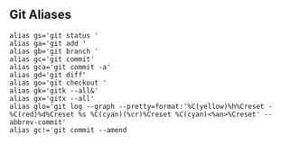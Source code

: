 ## Git Aliases

```shell
alias gs='git status '
alias ga='git add '
alias gb='git branch '
alias gc='git commit'
alias gca='git commit -a'
alias gd='git diff'
alias go='git checkout '
alias gk='gitk --all&'
alias gx='gitx --all'
alias glo='git log --graph --pretty=format:'%C(yellow)%h%Creset -%C(red)%d%Creset %s %C(cyan)(%cr)%Creset %C(cyan)<%an>%Creset' --abbrev-commit'
alias gc!='git commit --amend


```
<!--stackedit_data:
eyJoaXN0b3J5IjpbLTE3NjgxNzc4MTVdfQ==
-->